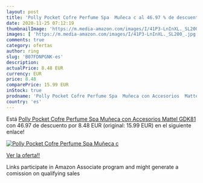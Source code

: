 ```yaml
---
layout: post
title: 'Polly Pocket Cofre Perfume Spa  Muñeca c al 46.97 % de descuento'
date: 2020-11-25 07:12:19
thumbnailImage: 'https://m.media-amazon.com/images/I/41P3-LnInXL._SL200_.jpg'
images: [ 'https://m.media-amazon.com/images/I/41P3-LnInXL._SL200_.jpg' ]
comments: true
category: ofertas
author: ring
slug: 'B07FDNPGNK-es'
description:
actualPrice: 8.48 EUR
currency: EUR
price: 8.48
comparePrice: 15.99 EUR
inStock: true
prodname: 'Polly Pocket Cofre Perfume Spa  Muñeca con Accesorios  Mattel GDK81 '
country: 'es'
---
```


Está [Polly Pocket Cofre Perfume Spa  Muñeca con Accesorios  Mattel GDK81 ](https://www.amazon.es/dp/B07FDNPGNK/?tag=tolees-21) con 46.97 de descuento por 8.48 EUR (original: 15.99 EUR) en el siguiente enlace!

[![Polly Pocket Cofre Perfume Spa  Muñeca c](https://m.media-amazon.com/images/I/41P3-LnInXL._SL200_.jpg)](https://www.amazon.es/dp/B07FDNPGNK/?tag=tolees-21)

[Ver la oferta!!](https://www.amazon.es/dp/B07FDNPGNK/?tag=tolees-21)

Links participate in Amazon Associate program and might generate a comission on qualifying sales


